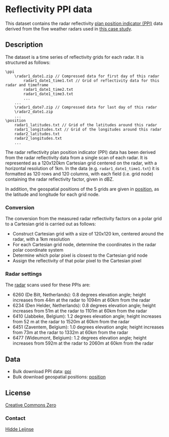 # Reflectivity PPI data

This dataset contains the radar reflectivity [plan position indicator (PPI)](http://en.wikipedia.org/wiki/Plan_position_indicator) data derived from the five weather radars used in [this case study](https://github.com/enram/case-study).

## Description

The dataset is a time series of reflectivity grids for each radar. It is structured as follows:

```JS
\ppi
    \radar1_date1.zip // Compressed data for first day of this radar
        radar1_date1_time1.txt // Grid of reflectivity data for this radar and timeframe
        radar1_date1_time2.txt
        radar1_date1_time3.txt
        ...
    ...
    \radar1_date7.zip // Compressed data for last day of this radar
    \radar2_date1.zip
    ...
\position
    radar1_latitudes.txt // Grid of the latitudes around this radar
    radar1_longitudes.txt // Grid of the longitudes around this radar
    radar2_latitudes.txt
    radar2_longitudes.txt
    ...
```

The radar reflectivity plan position indicator (PPI) data has been derived from the radar reflectivity data from a single scan of each radar. It is represented as a 120x120km Cartesian grid centered on the radar, with a horizontal resolution of 1km. In the data (e.g. `radar1_date1_time1.txt`) it is formatted as 120 rows and 120 columns, with each field (i.e. grid node) containing the radar reflectivity factor, given in dBZ.

In addition, the geospatial positions of the 5 grids are given in [position](position), as the latitude and longitude for each grid node.

### Conversion

The conversion from the measured radar reflectivity factors on a polar grid to a Cartesian grid is carried out as follows:

* Construct Cartesian grid with a size of 120x120 km, centered around the radar, with a 1km resolution
* For each Cartesian grid node, determine the coordinates in the radar polar coordinate system
* Determine which polar pixel is closest to the Cartesian grid node
* Assign the reflectivity of that polar pixel to the Cartesian pixel

### Radar settings

The [radar](../radars) scans used for these PPIs are:

* 6260 (De Bilt, Netherlands): 0.8 degrees elevation angle; height increases from 44m at the radar to 1094m at 60km from the radar
* 6234 (Den Helder, Netherlands): 0.8 degrees elevation angle; height increases from 51m at the radar to 1101m at 60km from the radar
* 6410 (Jabbeke, Belgium): 1.2 degrees elevation angle; height increases from 52 m at the radar to 1520m at 60km from the radar
* 6451 (Zaventem, Belgium): 1.0 degrees elevation angle; height increases from 73m at the radar to 1332m at 60km from the radar
* 6477 (Wideumont, Belgium): 1.2 degrees elevation angle; height increases from 592m at the radar to 2060m at 60km from the radar

## Data

* Bulk download PPI data: [ppi](ppi)
* Bulk download geospatial positions: [position](position)

## License

[Creative Commons Zero](http://creativecommons.org/publicdomain/zero/1.0/)

### Contact

[Hidde Leijnse](hidde.leijnse@knmi.nl)

